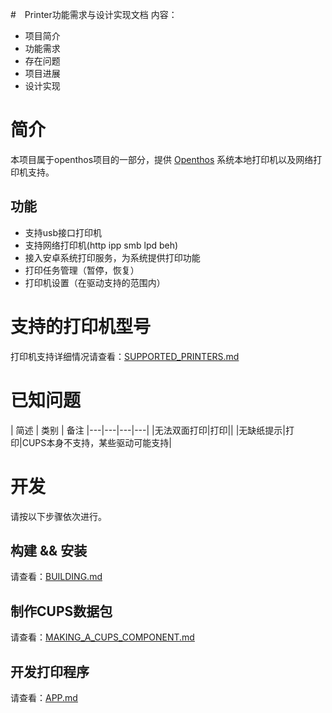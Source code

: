 #　Printer功能需求与设计实现文档
内容：

- 项目简介
- 功能需求
- 存在问题
- 项目进展
- 设计实现

# 简介

本项目属于openthos项目的一部分，提供 [Openthos](https://github.com/openthos/openthos/wiki) 系统本地打印机以及网络打印机支持。

## 功能

* 支持usb接口打印机
* 支持网络打印机(http ipp smb lpd beh)
* 接入安卓系统打印服务，为系统提供打印功能
* 打印任务管理（暂停，恢复）
* 打印机设置（在驱动支持的范围内）

# 支持的打印机型号

打印机支持详细情况请查看：[SUPPORTED_PRINTERS.md](https://github.com/openthos/printer-analysis/blob/master/doc/SUPPORTED_PRINTERS.md)

# 已知问题

| 简述 | 类别 | 备注
|---|---|---|---|
|无法双面打印|打印||
|无缺纸提示|打印|CUPS本身不支持，某些驱动可能支持|

# 开发

请按以下步骤依次进行。

## 构建 && 安装

请查看：[BUILDING.md](https://github.com/openthos/printer-analysis/blob/master/doc/zh/BUILDING.md)

## 制作CUPS数据包

请查看：[MAKING_A_CUPS_COMPONENT.md](https://github.com/openthos/printer-analysis/blob/master/doc/zh/MAKING_A_CUPS_COMPONENT.md)

## 开发打印程序

请查看：[APP.md](https://github.com/openthos/printer-analysis/blob/master/doc/zh/APP.md)
